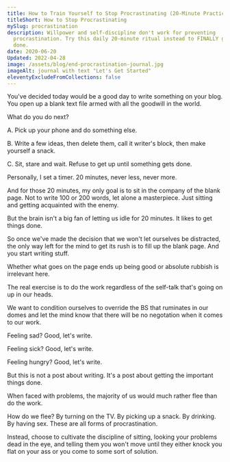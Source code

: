 ```yaml
---
title: How to Train Yourself to Stop Procrastinating (20-Minute Practice)
titleShort: How to Stop Procrastinating
mySlug: procrastination
description: Willpower and self-discipline don't work for preventing
  procrastination. Try this daily 20-minute ritual instead to FINALLY get things
  done.
date: 2020-06-20
Updated: 2022-04-28
image: /assets/blog/end-procrastination-journal.jpg
imageAlt: journal with text "Let's Get Started"
eleventyExcludeFromCollections: false
---
```


You've decided today would be a good day to write something on your blog. You open up a blank text file armed with all the goodwill in the world.

What do you do next?

A. Pick up your phone and do something else.

B. Write a few ideas, then delete them, call it writer's block, then make yourself a snack.

C. Sit, stare and wait. Refuse to get up until something gets done.

Personally, I set a timer. 20 minutes, never less, never more.

And for those 20 minutes, my only goal is to sit in the company of the blank page. Not to write 100 or 200 words, let alone a masterpiece. Just sitting and getting acquainted with the enemy.

But the brain isn't a big fan of letting us idle for 20 minutes. It likes to get things done.

So once we've made the decision that we won't let ourselves be distracted, the only way left for the mind to get its rush is to fill up the blank page. And you start writing stuff.

Whether what goes on the page ends up being good or absolute rubbish is irrelevant here.

The real exercise is to do the work regardless of the self-talk that's going on up in our heads.

We want to condition ourselves to override the BS that ruminates in our domes and let the mind know that there will be no negotation when it comes to our work.

Feeling sad? Good, let's write.

Feeling sick? Good, let's write.

Feeling hungry? Good, let's write.

But this is not a post about writing. It's a post about getting the important things done.

When faced with problems, the majority of us would much rather flee than do the work.

How do we flee? By turning on the TV. By picking up a snack. By drinking. By having sex. These are all forms of procrastination.

Instead, choose to cultivate the discipline of sitting, looking your problems dead in the eye, and telling them you won't move until they either knock you flat on your ass or you come to some sort of solution.
